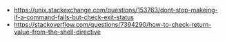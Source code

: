 - https://unix.stackexchange.com/questions/153763/dont-stop-makeing-if-a-command-fails-but-check-exit-status
- https://stackoverflow.com/questions/7394290/how-to-check-return-value-from-the-shell-directive
